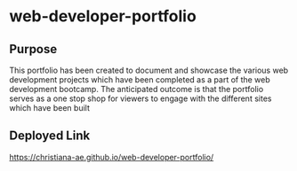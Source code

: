 # web-developer-portfolio

## Purpose
This portfolio has been created to document and showcase the various web development projects which have been completed as a part of the web development bootcamp.
The anticipated outcome is that the portfolio serves as a one stop shop for viewers to engage with the different sites which have been built 

## Deployed Link
https://christiana-ae.github.io/web-developer-portfolio/

